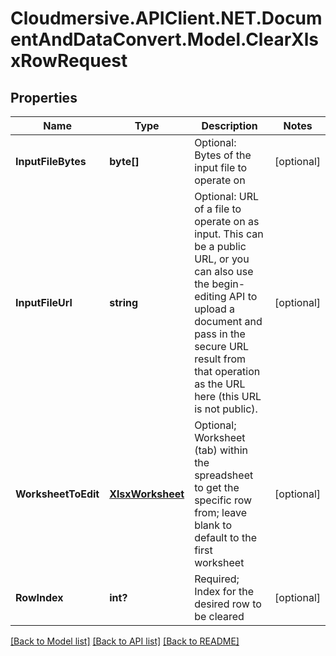 # Cloudmersive.APIClient.NET.DocumentAndDataConvert.Model.ClearXlsxRowRequest
## Properties

Name | Type | Description | Notes
------------ | ------------- | ------------- | -------------
**InputFileBytes** | **byte[]** | Optional: Bytes of the input file to operate on | [optional] 
**InputFileUrl** | **string** | Optional: URL of a file to operate on as input.  This can be a public URL, or you can also use the begin-editing API to upload a document and pass in the secure URL result from that operation as the URL here (this URL is not public). | [optional] 
**WorksheetToEdit** | [**XlsxWorksheet**](XlsxWorksheet.md) | Optional; Worksheet (tab) within the spreadsheet to get the specific row from; leave blank to default to the first worksheet | [optional] 
**RowIndex** | **int?** | Required; Index for the desired row to be cleared | [optional] 

[[Back to Model list]](../README.md#documentation-for-models) [[Back to API list]](../README.md#documentation-for-api-endpoints) [[Back to README]](../README.md)

